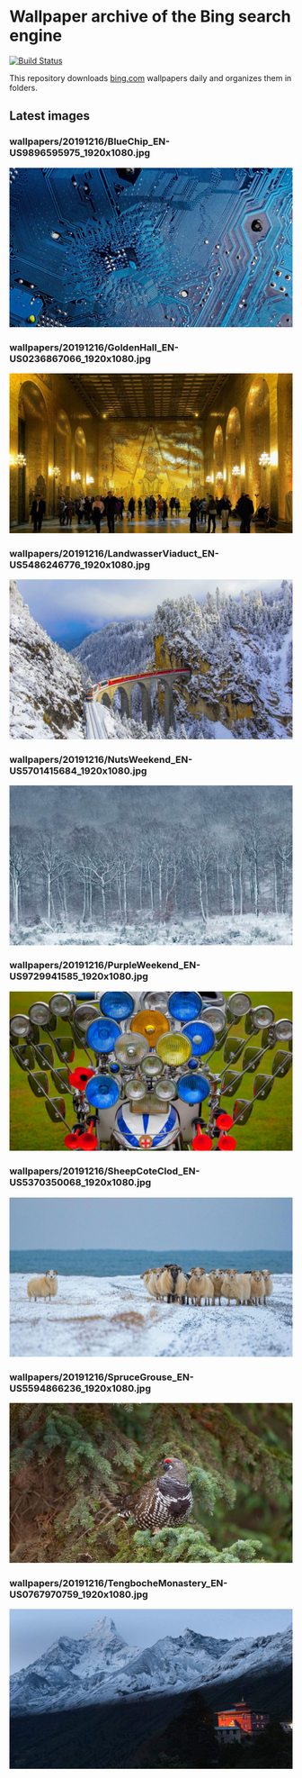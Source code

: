 # Wallpaper archive of the Bing search engine

[![Build Status](https://travis-ci.org/kijart/bing-daily-images-dl.svg?branch=wallpapers)](https://travis-ci.org/kijart/bing-daily-images-dl)

This repository downloads [bing.com](https://www.bing.com) wallpapers daily and organizes them in folders.

## Latest images

<!-- Wallpapers -->

### wallpapers/20191216/BlueChip_EN-US9896595975_1920x1080.jpg

![wallpapers/20191216/BlueChip_EN-US9896595975_1920x1080.jpg](wallpapers/20191216/BlueChip_EN-US9896595975_1920x1080.jpg)

### wallpapers/20191216/GoldenHall_EN-US0236867066_1920x1080.jpg

![wallpapers/20191216/GoldenHall_EN-US0236867066_1920x1080.jpg](wallpapers/20191216/GoldenHall_EN-US0236867066_1920x1080.jpg)

### wallpapers/20191216/LandwasserViaduct_EN-US5486246776_1920x1080.jpg

![wallpapers/20191216/LandwasserViaduct_EN-US5486246776_1920x1080.jpg](wallpapers/20191216/LandwasserViaduct_EN-US5486246776_1920x1080.jpg)

### wallpapers/20191216/NutsWeekend_EN-US5701415684_1920x1080.jpg

![wallpapers/20191216/NutsWeekend_EN-US5701415684_1920x1080.jpg](wallpapers/20191216/NutsWeekend_EN-US5701415684_1920x1080.jpg)

### wallpapers/20191216/PurpleWeekend_EN-US9729941585_1920x1080.jpg

![wallpapers/20191216/PurpleWeekend_EN-US9729941585_1920x1080.jpg](wallpapers/20191216/PurpleWeekend_EN-US9729941585_1920x1080.jpg)

### wallpapers/20191216/SheepCoteClod_EN-US5370350068_1920x1080.jpg

![wallpapers/20191216/SheepCoteClod_EN-US5370350068_1920x1080.jpg](wallpapers/20191216/SheepCoteClod_EN-US5370350068_1920x1080.jpg)

### wallpapers/20191216/SpruceGrouse_EN-US5594866236_1920x1080.jpg

![wallpapers/20191216/SpruceGrouse_EN-US5594866236_1920x1080.jpg](wallpapers/20191216/SpruceGrouse_EN-US5594866236_1920x1080.jpg)

### wallpapers/20191216/TengbocheMonastery_EN-US0767970759_1920x1080.jpg

![wallpapers/20191216/TengbocheMonastery_EN-US0767970759_1920x1080.jpg](wallpapers/20191216/TengbocheMonastery_EN-US0767970759_1920x1080.jpg)

